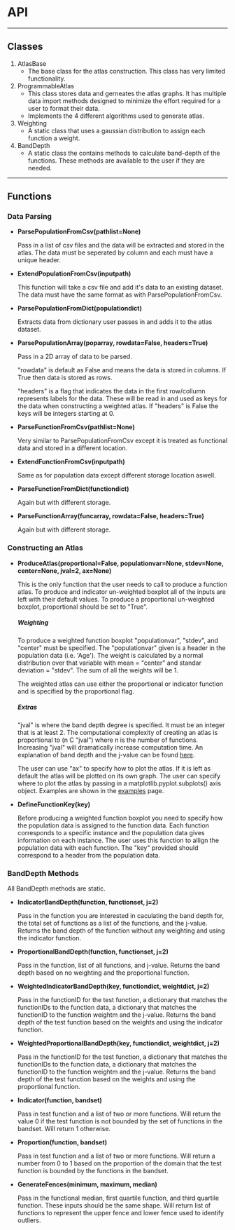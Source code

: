 # API

---
## Classes

1. AtlasBase
    - The base class for the atlas construction. This class has very limited functionality.
2. ProgrammableAtlas
    - This class stores data and gerneates the atlas graphs. It has multiple data import methods designed to minimize the effort required for a user to format their data.
    - Implements the 4 different algorithms used to generate atlas.
3. Weighting
    - A static class that uses a gaussian distribution to assign each function a weight.
4. BandDepth
    - A static class the contains methods to calculate band-depth of the functions. These methods are available to the user if they are needed.

---

## Functions

### Data Parsing

- **ParsePopulationFromCsv(pathlist=None)**
  
    Pass in a list of csv files and the data will be extracted and stored in the atlas.
    The data must be seperated by column and each must have a unique header.

- **ExtendPopulationFromCsv(inputpath)**

    This function will take a csv file and add it's data to an existing dataset. The 
    data must have the same format as with ParsePopulationFromCsv.

- **ParsePopulationFromDict(populationdict)**

    Extracts data from dictionary user passes in and adds it to the atlas dataset.

- **ParsePopulationArray(poparray, rowdata=False, headers=True)**

    Pass in a 2D array of data to be parsed.

    "rowdata" is default as False and means the data is stored in columns. If True then data 
    is stored as rows.

    "headers" is a flag that indicates the data in the first row/collumn represents labels for the data.
    These will be read in and used as keys for the data when constructing a weighted atlas. If "headers" is
    False the keys will be integers starting at 0.

- **ParseFunctionFromCsv(pathlist=None)**

    Very similar to ParsePopulationFromCsv except it is treated as functional data and stored in a different location.

- **ExtendFunctionFromCsv(inputpath)**

    Same as for population data except different storage location aswell.

- **ParseFunctionFromDict(functiondict)**
    
    Again but with different storage.

- **ParseFunctionArray(funcarray, rowdata=False, headers=True)**

    Again but with different storage.

### Constructing an Atlas

- **ProduceAtlas(proportional=False, populationvar=None, stdev=None, center=None, jval=2, ax=None)**

    This is the only function that the user needs to call to produce a function atlas. To produce and indicator un-weighted
    boxplot all of the inputs are left with their default values. To produce a proportional un-weighted boxplot, 
    proportional should be set to "True". 

    ##### *Weighting*

    To produce a weighted function boxplot "populationvar", "stdev", and "center" must be specified. The "populationvar" given
    is a header in the population data (i.e. 'Age'). The weight is calculated by a normal distribution over that variable with
    mean = "center" and standar deviation = "stdev". The sum of all the weights will be 1.

    The weighted atlas can use either the proportional or indicator function and is specified by the proportional flag.

    ##### *Extras*

    "jval" is where the band depth degree is specified. It must be an integer that is at least 2. The computational complexity 
    of creating an atlas is proportional to (n C "jval") where n is the number of functions. Increasing "jval" will dramatically 
    increase computation time. An explanation of band depth and the j-value can be found [here](/Math/).

    The user can use "ax" to specify how to plot the atlas. If it is left as default the atlas will be plotted on its own graph.
    The user can specify where to plot the atlas by passing in a matplotlib.pyplot.subplots() axis object. Examples are shown 
    in the [examples](/Examples/) page.

- **DefineFunctionKey(key)**
    
    Before producing a weighted function boxplot you need to specify how the population data is assigned to the function data.
    Each function corresponds to a specific instance and the population data gives information on each instance. The user
    uses this function to allign the population data with each function. The "key" provided should correspond to a header 
    from the population data.

### BandDepth Methods

All BandDepth methods are static.

- **IndicatorBandDepth(function, functionset, j=2)**

    Pass in the function you are interested in caculating the band depth for, the total set of functions as a list of the functions,
    and the j-value. Returns the band depth of the function without any weighting and using the indicator function.

- **ProportionalBandDepth(function, functionset, j=2)**

    Pass in the function, list of all functions, and j-value. Returns the band depth based on no weighting and the proportional function.

- **WeightedIndicatorBandDepth(key, functiondict, weightdict, j=2)**
    
    Pass in the functionID for the test function, a dictionary that matches the functionIDs to the function data, a dictionary that matches
    the functionID to the function weightm and the j-value. Returns the band depth of the test function based on the weights and 
    using the indicator function.

- **WeightedProportionalBandDepth(key, functiondict, weightdict, j=2)**

    Pass in the functionID for the test function, a dictionary that matches the functionIDs to the function data, a dictionary that matches
    the functionID to the function weightm and the j-value. Returns the band depth of the test function based on the weights and 
    using the proportional function.

- **Indicator(function, bandset)**

    Pass in test function and a list of two or more functions. Will return the value 0 if the test function is not bounded by the set of functions
    in the bandset. Will return 1 otherwise.

- **Proportion(function, bandset)**

    Pass in test function and a list of two or more functions. Will return a number from 0 to 1 based on the proportion of the domain that the 
    test function is bounded by the functions in the bandset.

- **GenerateFences(minimum, maximum, median)**

    Pass in the functional median, first quartile function, and third quartile function. These inputs should be the same shape. Will return list of functions to represent the upper fence
    and lower fence used to identify outliers.
